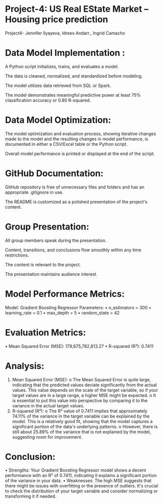 # Project-4: US Real EState Market – Housing price prediction​

Project4- Jennifer Ilyayeva, Idrees Andarr., Ingrid Camacho


# Data Model Implementation :
A Python script initializes, trains, and evaluates a model.

The data is cleaned, normalized, and standardized before modeling.

The model utilizes data retrieved from SQL or Spark.

The model demonstrates meaningful predictive power at least 75% classification accuracy or 0.80 R-squared.

# Data Model Optimization:
The model optimization and evaluation process, showing iterative changes made to the model and the resulting changes in model performance, is documented in either a CSV/Excel table or the Python script.

Overall model performance is printed or displayed at the end of the script.

# GitHub Documentation:
GitHub repository is free of unnecessary files and folders and has an appropriate .gitignore in use.

The README is customized as a polished presentation of the project's content.

# Group Presentation:
All group members speak during the presentation.

Content, transitions, and conclusions flow smoothly within any time restrictions.

The content is relevant to the project.

The presentation maintains audience interest.

# Model Performance Metrics:
Model: Gradient Boosting Regressor Parameters:
•	n_estimators = 300
•	learning_rate = 0.1
•	max_depth = 5
•	random_state = 42

# Evaluation Metrics:
•	Mean Squared Error (MSE): 179,675,782,813.27
•	R-squared (R²): 0.7411

# Analysis:
1.	Mean Squared Error (MSE):
o	The Mean Squared Error is quite large, indicating that the predicted values deviate significantly from the actual values. This value depends on the scale of the target variable, so if your target values are in a large range, a higher MSE might be expected.
o	It is essential to put this value into perspective by comparing it to the variance in the actual target values.
2.	R-squared (R²):
o	The R² value of 0.7411 implies that approximately 74.11% of the variance in the target variable can be explained by the model. This is a relatively good fit, showing that the model captures a significant portion of the data's underlying patterns.
o	However, there is still about 25.89% of the variance that is not explained by the model, suggesting room for improvement.

# Conclusion:
•	Strengths: Your Gradient Boosting Regressor model shows a decent performance with an R² of 0.7411, indicating it explains a significant portion of the variance in your data.
•	Weaknesses: The high MSE suggests that there might be issues with overfitting or the presence of outliers. It's crucial to check the distribution of your target variable and consider normalizing or transforming it if needed.
